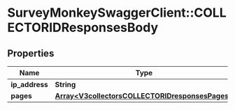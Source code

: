 # SurveyMonkeySwaggerClient::COLLECTORIDResponsesBody

## Properties
Name | Type | Description | Notes
------------ | ------------- | ------------- | -------------
**ip_address** | **String** |  | [optional] 
**pages** | [**Array&lt;V3collectorsCOLLECTORIDresponsesPages&gt;**](V3collectorsCOLLECTORIDresponsesPages.md) |  | [optional] 

